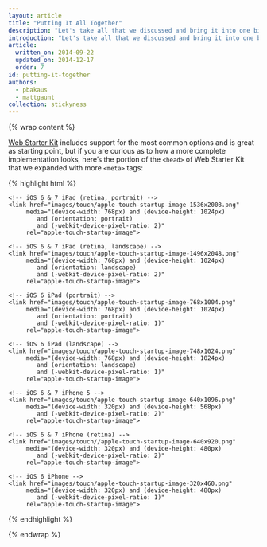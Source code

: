 ```yaml
---
layout: article
title: "Putting It All Together"
description: "Let's take all that we discussed and bring it into one big form."
introduction: "Let's take all that we discussed and bring it into one big form."
article:
  written_on: 2014-09-22
  updated_on: 2014-12-17
  order: 7
id: putting-it-together
authors:
  - pbakaus
  - mattgaunt
collection: stickyness
---
```


{% wrap content %}

[Web Starter Kit](//developers.google.com/web/starter-kit) includes
support for the most common options and is great as starting point, but if you
are curious as to how a more complete implementation looks, here’s the
portion of the `<head>` of Web Starter Kit that we expanded with more
`<meta>` tags:

{% highlight html %}
<!-- WebApp Manifest -->
<link rel="manifest" href="/manifest.json">

<!-- hide the browser UI when launched from the home screen -->
<meta name="apple-mobile-web-app-capable" content="yes">

<!-- set the correct name -->
<meta name="application-name" content="Web Starter Kit" />
<meta name="apple-mobile-web-app-title" content="Web Starter Kit">

<!-- Icons -->
  <!-- icon in the highest resolution we need it for -->
  <link rel="icon" sizes="228x228" href="images/touch/icon-228x228.png">
  <link rel="apple-touch-icon" href="images/touch/icon-228x228.png">

  <!-- multiple icons for IE11 on Win8 (actual images are 1.8 larger, per MS recommendation) -->
  <meta name="msapplication-square70x70logo" content="images/touch/icon-smalltile-128x128.png">
  <meta name="msapplication-square150x150logo" content="images/touch/icon-mediumtile-270x270.png">
  <meta name="msapplication-wide310x150logo" content="images/touch/icon-widetile-558x270.png">
  <meta name="msapplication-square310x310logo" content="images/touch/icon-largetile-558x558.png">

  <!-- Tile icon for IE10 on Win8 (144x144 + tile color) -->
  <meta name="msapplication-TileImage" content="images/touch/icon-144x144.png">
  <meta name="msapplication-TileColor" content="#3372DF">

<!-- Safari specific -->

  <!-- Status bar style -->
  <meta name="apple-mobile-web-app-status-bar-style" content="black">

  <!-- Startup Image-->

    <!-- iOS 6 & 7 iPad (retina, portrait) -->
    <link href="images/touch/apple-touch-startup-image-1536x2008.png"
         media="(device-width: 768px) and (device-height: 1024px)
            and (orientation: portrait)
            and (-webkit-device-pixel-ratio: 2)"
         rel="apple-touch-startup-image">

    <!-- iOS 6 & 7 iPad (retina, landscape) -->
    <link href="images/touch/apple-touch-startup-image-1496x2048.png"
         media="(device-width: 768px) and (device-height: 1024px)
            and (orientation: landscape)
            and (-webkit-device-pixel-ratio: 2)"
         rel="apple-touch-startup-image">

    <!-- iOS 6 iPad (portrait) -->
    <link href="images/touch/apple-touch-startup-image-768x1004.png"
         media="(device-width: 768px) and (device-height: 1024px)
            and (orientation: portrait)
            and (-webkit-device-pixel-ratio: 1)"
         rel="apple-touch-startup-image">

    <!-- iOS 6 iPad (landscape) -->
    <link href="images/touch/apple-touch-startup-image-748x1024.png"
         media="(device-width: 768px) and (device-height: 1024px)
            and (orientation: landscape)
            and (-webkit-device-pixel-ratio: 1)"
         rel="apple-touch-startup-image">

    <!-- iOS 6 & 7 iPhone 5 -->
    <link href="images/touch/apple-touch-startup-image-640x1096.png"
         media="(device-width: 320px) and (device-height: 568px)
            and (-webkit-device-pixel-ratio: 2)"
         rel="apple-touch-startup-image">

    <!-- iOS 6 & 7 iPhone (retina) -->
    <link href="images/touch//apple-touch-startup-image-640x920.png"
         media="(device-width: 320px) and (device-height: 480px)
            and (-webkit-device-pixel-ratio: 2)"
         rel="apple-touch-startup-image">

    <!-- iOS 6 iPhone -->
    <link href="images/touch/apple-touch-startup-image-320x460.png"
         media="(device-width: 320px) and (device-height: 480px)
            and (-webkit-device-pixel-ratio: 1)"
         rel="apple-touch-startup-image">

<!-- MS specific -->

  <!-- Tooltip (Desktop) -->
  <meta name="msapplication-tooltip" content="Start the Web Starter Kit app">

  <!-- Start url when pinned (Desktop) -->
  <meta name="msapplication-starturl" content="./">

  <!-- Color of navigation buttons (back/forward) (Desktop) -->
  <meta name="msapplication-navbutton-color" content="#FF3300" />

{% endhighlight %}

{% endwrap %}
